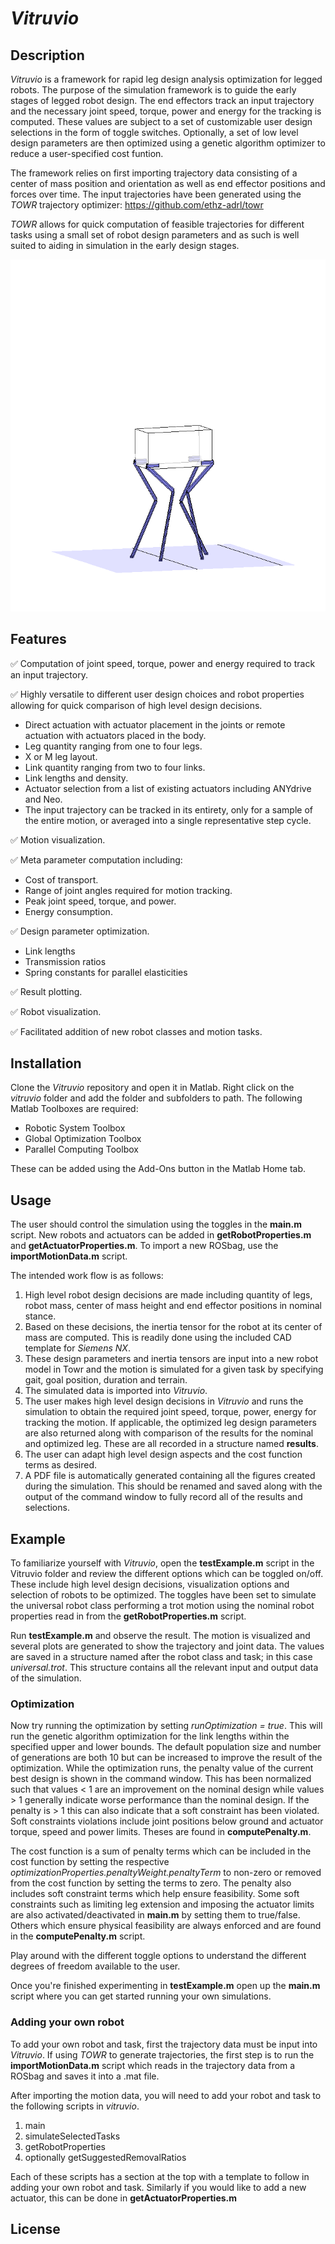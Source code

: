 # _Vitruvio_

## Description

_Vitruvio_ is a framework for rapid leg design analysis optimization for legged robots. The purpose of the simulation framework is to guide the early stages of legged robot design. The end effectors track an input trajectory and the necessary joint speed, torque, power and energy for the tracking is computed. These values are subject to a set of customizable user design selections in the form of toggle switches. Optionally, a set of low level design parameters are then optimized using a genetic algorithm optimizer to reduce a user-specified cost funtion.

The framework relies on first importing trajectory data consisting of a center of mass position and orientation as well as end effector positions and forces over time. The input trajectories have been generated using the _TOWR_ trajectory optimizer: https://github.com/ethz-adrl/towr 

_TOWR_ allows for quick computation of feasible trajectories for different tasks using a small set of robot design parameters and as such is well suited to aiding in simulation in the early design stages. 

![](results/sampleVisualization.gif)

## Features

:white_check_mark: Computation of joint speed, torque, power and energy required to track an input trajectory.

:white_check_mark: Highly versatile to different user design choices and robot properties allowing for quick comparison of high level design decisions.

   * Direct actuation with actuator placement in the joints or remote actuation with actuators placed in the body.
   * Leg quantity ranging from one to four legs.
   * X or M leg layout.
   * Link quantity ranging from two to four links.
   * Link lengths and density.
   * Actuator selection from a list of existing actuators including ANYdrive and Neo.
   * The input trajectory can be tracked in its entirety, only for a sample of the entire motion, or averaged into a single representative step cycle.

:white_check_mark: Motion visualization.

:white_check_mark: Meta parameter computation including:

   * Cost of transport.
   * Range of joint angles required for motion tracking.
   * Peak joint speed, torque, and power.
   * Energy consumption.

:white_check_mark: Design parameter optimization.

   * Link lengths 
   * Transmission ratios
   * Spring constants for parallel elasticities
   
:white_check_mark: Result plotting.

:white_check_mark: Robot visualization.

:white_check_mark: Facilitated addition of new robot classes and motion tasks.


## Installation

Clone the _Vitruvio_ repository and open it in Matlab. Right click on the _vitruvio_ folder and add the folder and subfolders to path. The following Matlab Toolboxes are required:

   * Robotic System Toolbox
   * Global Optimization Toolbox
   * Parallel Computing Toolbox
   
These can be added using the Add-Ons button in the Matlab Home tab.

## Usage
 
The user should control the simulation using the toggles in the __main.m__ script. New robots and actuators can be added in __getRobotProperties.m__ and __getActuatorProperties.m__. To import a new ROSbag, use the __importMotionData.m__ script.

The intended work flow is as follows:
   
   1. High level robot design decisions are made including quantity of legs, robot mass, center of mass height and end effector positions in nominal stance.
   2. Based on these decisions, the inertia tensor for the robot at its center of mass are computed. This is readily done using the included CAD template for _Siemens NX_.
   3. These design parameters and inertia tensors are input into a new robot model in Towr and the motion is simulated for a given task by specifying gait, goal position, duration and terrain.
   4. The simulated data is imported into _Vitruvio_.
   5. The user makes high level design decisions in _Vitruvio_ and runs the simulation to obtain the required joint speed, torque, power, energy for tracking the motion. If applicable, the optimized leg design parameters are also returned along with comparison of the results for the nominal and optimized leg. These are all recorded in a structure named __results__.
   6. The user can adapt high level design aspects and the cost function terms as desired.
   7. A PDF file is automatically generated containing all the figures created during the simulation. This should be renamed and saved along with the output of the command window to fully record all of the results and selections. 

## Example

To familiarize yourself with _Vitruvio_, open the __testExample.m__ script in the Vitruvio folder and review the different options which can be toggled on/off. These include high level design decisions, visualization options and selection of robots to be optimized. 
The toggles have been set to simulate the universal robot class performing a trot motion using the nominal robot properties read in from the __getRobotProperties.m__ script. 

Run __testExample.m__ and observe the result. The motion is visualized and several plots are generated to show the trajectory and joint data. The values are saved in a structure named after the robot class and task; in this case _universal.trot_. This structure contains all the relevant input and output data of the simulation.

### Optimization 

Now try running the optimization by setting _runOptimization = true_. This will run the genetic algorithm optimization for the link lengths within the specified upper and lower bounds. The default population size and number of generations are both 10 but can be increased to improve the result of the optimization. While the optimization runs, the penalty value of the current best design is shown in the command window. This has been normalized such that values < 1 are an improvement on the nominal design while values > 1 generally indicate worse performance than the nominal design. If the penalty is > 1 this can also indicate that a soft constraint has been violated. Soft constraints violations include joint positions below ground and actuator torque, speed and power limits. Theses are found in __computePenalty.m__.

The cost function is a sum of penalty terms which can be included in the cost function by setting the respective _optimizationProperties.penaltyWeight.penaltyTerm_ to non-zero or removed from the cost function by setting the terms to zero. The penalty also includes soft constraint terms which help ensure feasibility. Some soft constraints such as limiting leg extension and imposing the actuator limits are also activated/deactivated in __main.m__ by setting them to true/false. Others which ensure physical feasibility are always enforced and are found in the __computePenalty.m__ script.

Play around with the different toggle options to understand the different degrees of freedom available to the user.

Once you're finished experimenting in __testExample.m__ open up the __main.m__ script where you can get started running your own simulations.

### Adding your own robot 

To add your own robot and task, first the trajectory data must be input into _Vitruvio_. If using _TOWR_ to generate trajectories, the first step is to run the __importMotionData.m__ script which reads in the trajectory data from a ROSbag and saves it into a .mat file.

After importing the motion data, you will need to add your robot and task to the following scripts in _vitruvio_.

   1. main
   2. simulateSelectedTasks
   3. getRobotProperties
   4. optionally getSuggestedRemovalRatios 
   
Each of these scripts has a section at the top with a template to follow in adding your own robot and task. Similarly if you would like to add a new actuator, this can be done in __getActuatorProperties.m__ 

## License